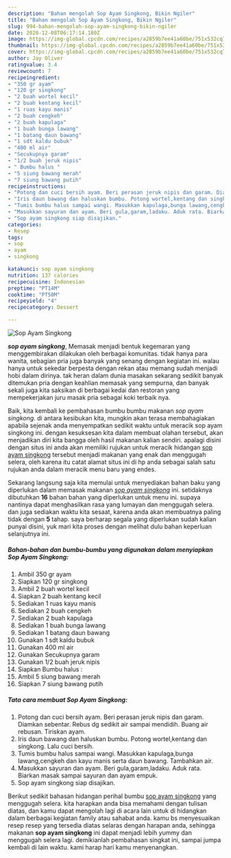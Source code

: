 ```yaml
---
description: "Bahan mengolah Sop Ayam Singkong, Bikin Ngiler"
title: "Bahan mengolah Sop Ayam Singkong, Bikin Ngiler"
slug: 994-bahan-mengolah-sop-ayam-singkong-bikin-ngiler
date: 2020-12-08T06:17:14.180Z
image: https://img-global.cpcdn.com/recipes/a2859b7ee41a60be/751x532cq70/sop-ayam-singkong-foto-resep-utama.jpg
thumbnail: https://img-global.cpcdn.com/recipes/a2859b7ee41a60be/751x532cq70/sop-ayam-singkong-foto-resep-utama.jpg
cover: https://img-global.cpcdn.com/recipes/a2859b7ee41a60be/751x532cq70/sop-ayam-singkong-foto-resep-utama.jpg
author: Jay Oliver
ratingvalue: 3.4
reviewcount: 7
recipeingredient:
- "350 gr ayam"
- "120 gr singkong"
- "2 buah wortel kecil"
- "2 buah kentang kecil"
- "1 ruas kayu manis"
- "2 buah cengkeh"
- "2 buah kapulaga"
- "1 buah bunga lawang"
- "1 batang daun bawang"
- "1 sdt kaldu bubuk"
- "400 ml air"
- "Secukupnya garam"
- "1/2 buah jeruk nipis"
- " Bumbu halus "
- "5 siung bawang merah"
- "7 siung bawang putih"
recipeinstructions:
- "Potong dan cuci bersih ayam. Beri perasan jeruk nipis dan garam. Diamkan sebentar. Rebus dg sedikit air sampai mendidih. Buang air rebusan. Tiriskan ayam."
- "Iris daun bawang dan haluskan bumbu. Potong wortel,kentang dan singkong. Lalu cuci bersih."
- "Tumis bumbu halus sampai wangi. Masukkan kapulaga,bunga lawang,cengkeh dan kayu manis serta daun bawang. Tambahkan air."
- "Masukkan sayuran dan ayam. Beri gula,garam,ladaku. Aduk rata. Biarkan masak sampai sayuran dan ayam empuk."
- "Sop ayam singkong siap disajikan."
categories:
- Resep
tags:
- sop
- ayam
- singkong

katakunci: sop ayam singkong 
nutrition: 137 calories
recipecuisine: Indonesian
preptime: "PT14M"
cooktime: "PT50M"
recipeyield: "4"
recipecategory: Dessert

---
```



![Sop Ayam Singkong](https://img-global.cpcdn.com/recipes/a2859b7ee41a60be/751x532cq70/sop-ayam-singkong-foto-resep-utama.jpg)

<b><i>sop ayam singkong</i></b>, Memasak menjadi bentuk kegemaran yang menggembirakan dilakukan oleh berbagai komunitas. tidak hanya para wanita, sebagian pria juga banyak yang senang dengan kegiatan ini. walau hanya untuk sekedar berpesta dengan rekan atau memang sudah menjadi hobi dalam dirinya. tak heran dalam dunia masakan sekarang sedikit banyak ditemukan pria dengan keahlian memasak yang sempurna, dan banyak sekali juga kita saksikan di berbagai kedai dan restoran yang mempekerjakan juru masak pria sebagai koki terbaik nya.



Baik, kita kembali ke pembahasan bumbu bumbu makanan <i>sop ayam singkong</i>. di antara kesibukan kita, mungkin akan terasa membahagiakan apabila sejenak anda menyempatkan sedikit waktu untuk meracik sop ayam singkong ini. dengan kesuksesan kita dalam membuat olahan tersebut, akan menjadikan diri kita bangga oleh hasil makanan kalian sendiri. apalagi disini dengan situs ini anda akan memiliki rujukan untuk meracik hidangan <u>sop ayam singkong</u> tersebut menjadi makanan yang enak dan menggugah selera, oleh karena itu catat alamat situs ini di hp anda sebagai salah satu rujukan anda dalam meracik menu baru yang endes.


Sekarang langsung saja kita memulai untuk menyediakan bahan baku yang diperlukan dalam memasak makanan <u><i>sop ayam singkong</i></u> ini. setidaknya dibutuhkan <b>16</b> bahan bahan yang diperlukan untuk menu ini. supaya nantinya dapat menghasilkan rasa yang lumayan dan menggugah selera. dan juga sediakan waktu kita sesaat, karena anda akan membuatnya paling tidak dengan <b>5</b> tahap. saya berharap segala yang diperlukan sudah kalian punyai disini, yuk mari kita proses dengan melihat dulu bahan keperluan selanjutnya ini.

<!--inarticleads1-->

##### Bahan-bahan dan bumbu-bumbu yang digunakan dalam menyiapkan Sop Ayam Singkong:

1. Ambil 350 gr ayam
1. Siapkan 120 gr singkong
1. Ambil 2 buah wortel kecil
1. Siapkan 2 buah kentang kecil
1. Sediakan 1 ruas kayu manis
1. Sediakan 2 buah cengkeh
1. Sediakan 2 buah kapulaga
1. Sediakan 1 buah bunga lawang
1. Sediakan 1 batang daun bawang
1. Gunakan 1 sdt kaldu bubuk
1. Gunakan 400 ml air
1. Gunakan Secukupnya garam
1. Gunakan 1/2 buah jeruk nipis
1. Siapkan  Bumbu halus :
1. Ambil 5 siung bawang merah
1. Siapkan 7 siung bawang putih




<!--inarticleads2-->

##### Tata cara membuat Sop Ayam Singkong:

1. Potong dan cuci bersih ayam. Beri perasan jeruk nipis dan garam. Diamkan sebentar. Rebus dg sedikit air sampai mendidih. Buang air rebusan. Tiriskan ayam.
1. Iris daun bawang dan haluskan bumbu. Potong wortel,kentang dan singkong. Lalu cuci bersih.
1. Tumis bumbu halus sampai wangi. Masukkan kapulaga,bunga lawang,cengkeh dan kayu manis serta daun bawang. Tambahkan air.
1. Masukkan sayuran dan ayam. Beri gula,garam,ladaku. Aduk rata. Biarkan masak sampai sayuran dan ayam empuk.
1. Sop ayam singkong siap disajikan.




Berikut sedikit bahasan hidangan perihal bumbu <u>sop ayam singkong</u> yang menggugah selera. kita harapkan anda bisa memahami dengan tulisan diatas, dan kamu dapat mengolah lagi di acara lain untuk di hidangkan dalam berbagai kegiatan family atau sahabat anda. kamu bs menyesuaikan resep resep yang tersedia diatas selaras dengan harapan anda, sehingga makanan <b>sop ayam singkong</b> ini dapat menjadi lebih yummy dan menggugah selera lagi. demikianlah pembahasan singkat ini, sampai jumpa kembali di lain waktu. kami harap hari kamu menyenangkan.
